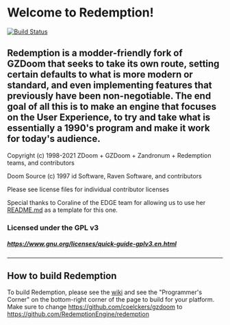 # Welcome to Redemption!

[![Build Status](https://github.com/RedemptionEngine/redemption/workflows/Continuous%20Integration/badge.svg)](https://github.com/RedemptionEngine/redemption/actions?query=workflow%3A%22Continuous+Integration%22)

## Redemption is a modder-friendly fork of GZDoom that seeks to take its own route, setting certain defaults to what is more modern or standard, and even implementing features that previously have been non-negotiable. The end goal of all this is to make an engine that focuses on the User Experience, to try and take what is essentially a 1990's program and make it work for today's audience.

Copyright (c) 1998-2021 ZDoom + GZDoom + Zandronum + Redemption teams, and contributors

Doom Source (c) 1997 id Software, Raven Software, and contributors

Please see license files for individual contributor licenses

Special thanks to Coraline of the EDGE team for allowing us to use her [README.md](https://github.com/3dfxdev/EDGE/blob/master/README.md) as a template for this one.

### Licensed under the GPL v3
##### https://www.gnu.org/licenses/quick-guide-gplv3.en.html
---

## How to build Redemption

To build Redemption, please see the [wiki](https://zdoom.org/wiki/) and see the "Programmer's Corner" on the bottom-right corner of the page to build for your platform. Make sure to change https://github.com/coelckers/gzdoom to https://github.com/RedemptionEngine/redemption

